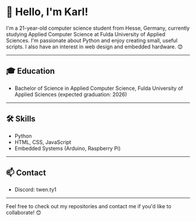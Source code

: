 # 👋 Hello, I'm Karl!

I'm a 21-year-old computer science student from Hesse, Germany, currently studying Applied Computer Science at Fulda University of Applied Sciences. I'm passionate about Python and enjoy creating small, useful scripts. I also have an interest in web design and embedded hardware. 😊

---

## 🎓 Education

- Bachelor of Science in Applied Computer Science, Fulda University of Applied Sciences (expected graduation: 2026)

---

## 🛠️ Skills

- Python
- HTML, CSS, JavaScript
- Embedded Systems (Arduino, Raspberry Pi)

---

## 📫 Contact

- Discord: twen.ty1

---

Feel free to check out my repositories and contact me if you'd like to collaborate! 😊
